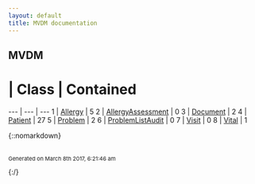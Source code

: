 ```yaml
---
layout: default
title: MVDM documentation
---
```

## MVDM

 # | Class | Contained 
 --- | --- | --- 
1 | [Allergy](Allergy.md) | 5
2 | [AllergyAssessment](AllergyAssessment.md) | 0
3 | [Document](Document.md) | 2
4 | [Patient](Patient.md) | 27
5 | [Problem](Problem.md) | 2
6 | [ProblemListAudit](ProblemListAudit.md) | 0
7 | [Visit](Visit.md) | 0
8 | [Vital](Vital.md) | 1


{::nomarkdown} <br/><br/><p style="font-size: 11px">Generated on March 8th 2017, 6:21:46 am</p>{:/}
